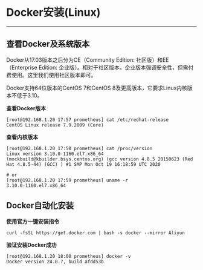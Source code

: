 # Docker安装(Linux)

___

## 查看Docker及系统版本

Docker从17.03版本之后分为CE（Community Edition: 社区版）和EE（Enterprise Edition: 企业版）。相对于社区版本，企业版本强调安全性，但需付费使用。这里我们使用社区版本即可。

Docker支持64位版本的CentOS 7和CentOS 8及更高版本，它要求Linux内核版本不低于3.10。

**查看Docker版本**
```shell
[root@192.168.1.20 17:57 prometheus] cat /etc/redhat-release
CentOS Linux release 7.9.2009 (Core)
```

**查看内核版本**
```shell
[root@192.168.1.20 17:58 prometheus] cat /proc/version
Linux version 3.10.0-1160.el7.x86_64 (mockbuild@kbuilder.bsys.centos.org) (gcc version 4.8.5 20150623 (Red Hat 4.8.5-44) (GCC) ) #1 SMP Mon Oct 19 16:18:59 UTC 2020

# or
[root@192.168.1.20 17:59 prometheus] uname -r
3.10.0-1160.el7.x86_64
```

## Docker自动化安装

**使用官方一键安装指令**

```shell
curl -fsSL https://get.docker.com | bash -s docker --mirror Aliyun
```

**验证安装Docker成功**

```shell
[root@192.168.1.20 18:00 prometheus] docker -v
Docker version 24.0.7, build afdd53b
```
